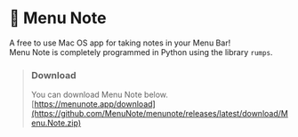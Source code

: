 # 📝 Menu Note
A free to use Mac OS app for taking notes in your Menu Bar!  
Menu Note is completely programmed in Python using the library `rumps`.

> ### Download
> You can download Menu Note below.  
> [https://menunote.app/download](https://github.com/MenuNote/menunote/releases/latest/download/Menu.Note.zip)
